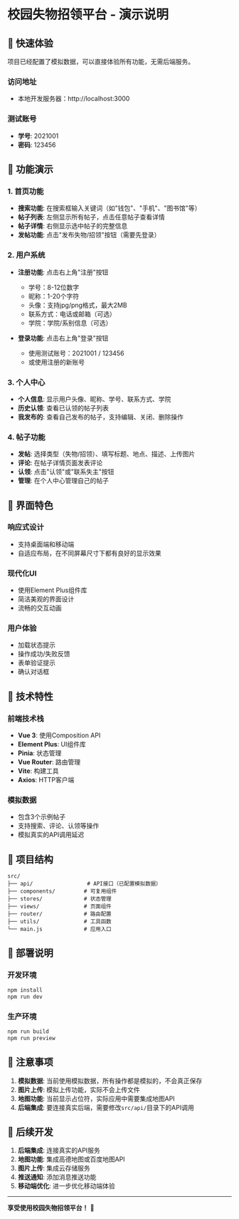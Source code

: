 # 校园失物招领平台 - 演示说明

## 🚀 快速体验

项目已经配置了模拟数据，可以直接体验所有功能，无需后端服务。

### 访问地址
- 本地开发服务器：http://localhost:3000

### 测试账号
- **学号**: 2021001
- **密码**: 123456

## 📱 功能演示

### 1. 首页功能
- **搜索功能**: 在搜索框输入关键词（如"钱包"、"手机"、"图书馆"等）
- **帖子列表**: 左侧显示所有帖子，点击任意帖子查看详情
- **帖子详情**: 右侧显示选中帖子的完整信息
- **发帖功能**: 点击"发布失物/招领"按钮（需要先登录）

### 2. 用户系统
- **注册功能**: 点击右上角"注册"按钮
  - 学号：8-12位数字
  - 昵称：1-20个字符
  - 头像：支持jpg/png格式，最大2MB
  - 联系方式：电话或邮箱（可选）
  - 学院：学院/系别信息（可选）

- **登录功能**: 点击右上角"登录"按钮
  - 使用测试账号：2021001 / 123456
  - 或使用注册的新账号

### 3. 个人中心
- **个人信息**: 显示用户头像、昵称、学号、联系方式、学院
- **历史认领**: 查看已认领的帖子列表
- **我发布的**: 查看自己发布的帖子，支持编辑、关闭、删除操作

### 4. 帖子功能
- **发帖**: 选择类型（失物/招领）、填写标题、地点、描述、上传图片
- **评论**: 在帖子详情页面发表评论
- **认领**: 点击"认领"或"联系失主"按钮
- **管理**: 在个人中心管理自己的帖子

## 🎨 界面特色

### 响应式设计
- 支持桌面端和移动端
- 自适应布局，在不同屏幕尺寸下都有良好的显示效果

### 现代化UI
- 使用Element Plus组件库
- 简洁美观的界面设计
- 流畅的交互动画

### 用户体验
- 加载状态提示
- 操作成功/失败反馈
- 表单验证提示
- 确认对话框

## 🔧 技术特性

### 前端技术栈
- **Vue 3**: 使用Composition API
- **Element Plus**: UI组件库
- **Pinia**: 状态管理
- **Vue Router**: 路由管理
- **Vite**: 构建工具
- **Axios**: HTTP客户端

### 模拟数据
- 包含3个示例帖子
- 支持搜索、评论、认领等操作
- 模拟真实的API调用延迟

## 📁 项目结构

```
src/
├── api/                 # API接口（已配置模拟数据）
├── components/         # 可复用组件
├── stores/             # 状态管理
├── views/              # 页面组件
├── router/             # 路由配置
├── utils/              # 工具函数
└── main.js             # 应用入口
```

## 🚀 部署说明

### 开发环境
```bash
npm install
npm run dev
```

### 生产环境
```bash
npm run build
npm run preview
```

## 📝 注意事项

1. **模拟数据**: 当前使用模拟数据，所有操作都是模拟的，不会真正保存
2. **图片上传**: 模拟上传功能，实际不会上传文件
3. **地图功能**: 当前显示占位符，实际应用中需要集成地图API
4. **后端集成**: 要连接真实后端，需要修改`src/api/`目录下的API调用

## 🔮 后续开发

1. **后端集成**: 连接真实的API服务
2. **地图功能**: 集成高德地图或百度地图API
3. **图片上传**: 集成云存储服务
4. **推送通知**: 添加消息推送功能
5. **移动端优化**: 进一步优化移动端体验

---

**享受使用校园失物招领平台！** 🎉 